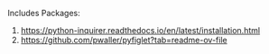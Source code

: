 Includes Packages:
1. https://python-inquirer.readthedocs.io/en/latest/installation.html
2. https://github.com/pwaller/pyfiglet?tab=readme-ov-file